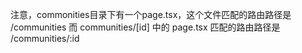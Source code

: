 注意，commonities目录下有一个page.tsx，这个文件匹配的路由路径是 /communities
而 communities/[id] 中的 page.tsx 匹配的路由路径是 /communities/:id
